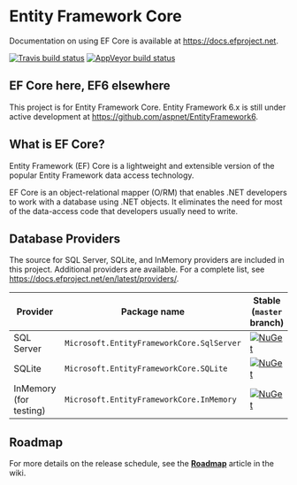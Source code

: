 Entity Framework Core
=====================

Documentation on using EF Core is available at <https://docs.efproject.net>.

[![Travis build status](https://img.shields.io/travis/aspnet/EntityFramework.svg?label=travis-ci&branch=dev&style=flat-square)](https://travis-ci.org/aspnet/EntityFramework/branches)
[![AppVeyor build status](https://img.shields.io/appveyor/ci/aspnetci/EntityFramework/dev.svg?label=appveyor&style=flat-square)](https://ci.appveyor.com/project/aspnetci/entityframework/branch/dev)

## EF Core here, EF6 elsewhere

This project is for Entity Framework Core. Entity Framework 6.x is still under active development at https://github.com/aspnet/EntityFramework6.

## What is EF Core?

Entity Framework (EF) Core is a lightweight and extensible version of the popular Entity Framework data access technology.

EF Core is an object-relational mapper (O/RM) that enables .NET developers to work with a database using .NET objects. It eliminates the need for most of the data-access code that developers usually need to write. 

## Database Providers

The source for SQL Server, SQLite, and InMemory providers are included in this project. Additional providers are available.
For a complete list, see https://docs.efproject.net/en/latest/providers/.

Provider               | Package name                              | Stable (`master` branch)    | Nightly (`dev` branch)
-----------------------|-------------------------------------------|-----------------------------|-------------------------
SQL Server             | `Microsoft.EntityFrameworkCore.SqlServer` | [![NuGet](https://img.shields.io/nuget/v/Microsoft.EntityFrameworkCore.SqlServer.svg?style=flat-square&label=nuget)](https://www.nuget.org/packages/Microsoft.EntityFrameworkCore.SqlServer/) | [![MyGet](https://img.shields.io/dotnet.myget/aspnetcore-dev/vpre/Microsoft.EntityFrameworkCore.SqlServer.svg?style=flat-square&label=myget)](https://dotnet.myget.org/feed/aspnetcore-dev/package/nuget/Microsoft.EntityFrameworkCore.SqlServer)
SQLite                 | `Microsoft.EntityFrameworkCore.SQLite`    | [![NuGet](https://img.shields.io/nuget/v/Microsoft.EntityFrameworkCore.SqlServer.svg?style=flat-square&label=nuget)](https://www.nuget.org/packages/Microsoft.EntityFrameworkCore.Sqlite/) | [![MyGet](https://img.shields.io/dotnet.myget/aspnetcore-dev/vpre/Microsoft.EntityFrameworkCore.Sqlite.svg?style=flat-square&label=myget)](https://dotnet.myget.org/feed/aspnetcore-dev/package/nuget/Microsoft.EntityFrameworkCore.Sqlite)
InMemory (for testing) | `Microsoft.EntityFrameworkCore.InMemory`  | [![NuGet](https://img.shields.io/nuget/v/Microsoft.EntityFrameworkCore.InMemory.svg?style=flat-square&label=nuget)](https://www.nuget.org/packages/Microsoft.EntityFrameworkCore.InMemory/) | [![MyGet](https://img.shields.io/dotnet.myget/aspnetcore-dev/vpre/Microsoft.EntityFrameworkCore.InMemory.svg?style=flat-square&label=myget)](https://dotnet.myget.org/feed/aspnetcore-dev/package/nuget/Microsoft.EntityFrameworkCore.InMemory)

## Roadmap
For more details on the release schedule, see the [**Roadmap**](https://github.com/aspnet/EntityFramework/wiki/Roadmap) article in the wiki.
